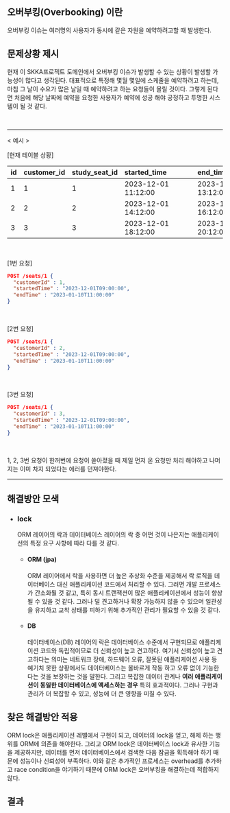 ## 오버부킹(Overbooking) 이란
오버부킹 이슈는 여러명의 사용자가 동시에 같은 자원을 예약하려고할 때 발생한다.

## 문제상황 제시
현재 이 SKKA프로젝트 도메인에서 오버부킹 이슈가 발생할 수 있는 상황이 발생할 가능성이 많다고 생각된다.
대표적으로 특정해 몇월 몇일에 스케줄을 예약하려고 하는데, 마침 그 날이 수요가 많은 날일 때 예약하려고 하는 요청들이 몰릴 것이다.
그렇게 된다면 처음에 해당 날짜에 예약을 요청한 사용자가 예약에 성공 해야 공정하고 투명한 시스템이 될 것 같다.

<br>



---

< 예시 >

[현재 테이블 상황]

| id  | customer_id | study_seat_id | started_time&#160;&#160;&#160;&#160;&#160;&#160;&#160;&#160;&#160;&#160;&#160;&#160;&#160; | end_time&#160;&#160;&#160;&#160;&#160;&#160;&#160;&#160;&#160;&#160;&#160;&#160;&#160;&#160;&#160;&#160;&#160;&#160;&#160; |
|-----|-------------|---------------|--------------------------------------------------------------------------------------|----------------------------------------------------------------------------------------------------------------------------|
| 1   | 1           | 1             | 2023-12-01 11:12:00                                                                  | 2023-12-01 13:12:00                                                                                                        |
| 2   | 2           | 2             | 2023-12-01 14:12:00                                                                  | 2023-12-01 16:12:00                                                                                                        |
| 3   | 3           | 3             | 2023-12-01 18:12:00                                                                  | 2023-12-01 20:12:00                                                                                                        |

<br>

[1번 요청]
```json
POST /seats/1 {
  "customerId" : 1,
  "startedTime" : "2023-12-01T09:00:00",
  "endTime" : "2023-01-10T11:00:00"
}
```
<br>

[2번 요청]
```json
POST /seats/1 {
  "customerId" : 2,
  "startedTime" : "2023-12-01T09:00:00",
  "endTime" : "2023-01-10T11:00:00"
}
```
<br>

[3번 요청] 
```json
POST /seats/1 {
  "customerId" : 3,
  "startedTime" : "2023-12-01T09:00:00",
  "endTime" : "2023-01-10T11:00:00"
}
```
<br>

1, 2, 3번 요청이 한꺼번에 요청이 쏟아졌을 때 제일 먼저 온 요청만 처리 해야하고 나머지는 이미 차지 되었다는 에러를 던져야한다.

---

## 해결방안 모색

- ### lock
    ORM 레이어의 락과 데이터베이스 레이어의 락 중 어떤 것이 나은지는 애플리케이션의 특정 요구 사항에 따라 다를 것 같다.  

  - #### ORM (jpa)
    ORM 레이어에서 락을 사용하면 더 높은 추상화 수준을 제공해서 락 로직을 데이터베이스 대신 애플리케이션 코드에서 처리할 수 있다.
    그러면 개발 프로세스가 간소화될 것 같고, 특히 동시 트랜잭션이 많은 애플리케이션에서 성능이 향상될 수 있을 것 같다.
    그러나 덜 견고하거나 확장 가능하지 않을 수 있으며 일관성을 유지하고 교착 상태를 피하기 위해 추가적인 관리가 필요할 수 있을 것 같다.

  - #### DB
    데이터베이스(DB) 레이어의 락은 데이터베이스 수준에서 구현되므로 애플리케이션 코드와 독립적이므로 더 신뢰성이 높고 견고하다. 
    여기서 신뢰성이 높고 견고하다는 의미는 네트워크 장애, 하드웨어 오류, 잘못된 애플리케이션 사용 등 예기치 못한 상황에서도 데이터베이스는 올바르게 작동 하고 오류 없이 기능한다는 것을 보장하는 것을 말한다.
    그리고 복잡한 데이터 관계나 **여러 애플리케이션이 동일한 데이터베이스에 액세스하는 경우** 특히 효과적이다. 그러나
    구현과 관리가 더 복잡할 수 있고, 성능에 더 큰 영향을 미칠 수 있다.

## 찾은 해결방안 적용

ORM lock은 애플리케이션 레밸에서 구현이 되고, 데이터의 lock을 얻고, 해제 하는 행위를 ORM에 의존을 해야한다.
그리고 ORM lock은 데이터베이스 lock과 유사한 기능을 제공하지만, 데이터를 먼저 데이터베이스에서 검색한 다음 잠금을 획득해야 하기 때문에 성능이나 신뢰성이 부족하다.
이와 같은 추가적인 프로세스는 overhead를 추가하고 race condition을 야기하기 때문에 ORM lock은 오버부킹을 해결하는데 적합하지 않다.

## 결과

